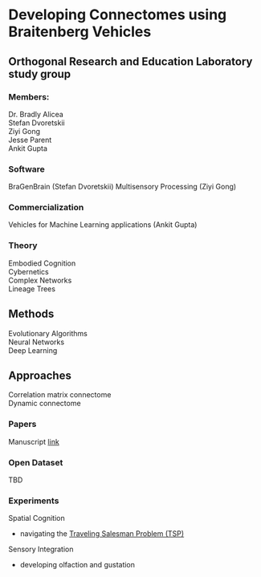 # Developing Connectomes using Braitenberg Vehicles

## Orthogonal Research and Education Laboratory study group  

### Members:  
Dr. Bradly Alicea  
Stefan Dvoretskii  
Ziyi Gong  
Jesse Parent  
Ankit Gupta  

### Software   
BraGenBrain (Stefan Dvoretskii)
Multisensory Processing (Ziyi Gong)

### Commercialization
Vehicles for Machine Learning applications (Ankit Gupta)

### Theory  
Embodied Cognition  
Cybernetics  
Complex Networks  
Lineage Trees  

## Methods  
Evolutionary Algorithms  
Neural Networks  
Deep Learning  

## Approaches
Correlation matrix connectome  
Dynamic connectome  

### Papers  

Manuscript  [link](https://github.com/Orthogonal-Research-Lab/GSoC-Braitenberg-Vehicles/blob/master/Manuscript/manuscript-doc.md)

### Open Dataset  

TBD  

### Experiments

Spatial Cognition   

* navigating the [Traveling Salesman Problem (TSP)](https://en.wikipedia.org/wiki/Travelling_salesman_problem)

Sensory Integration   

* developing olfaction and gustation   
